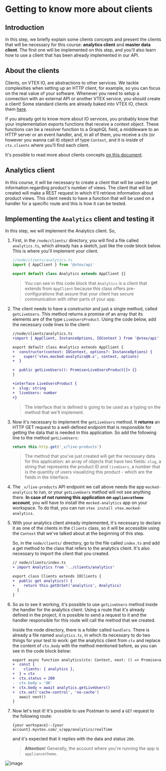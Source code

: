 # Getting to know more about clients

## Introduction

In this step, we briefly explain some clients concepts and present the clients that will be necessary for this course: **analytics client** and **master data client**. The first one will be implemented on this step, and you'll also learn how to use a client that has been already implemented in our API.

## About the clients

Clients, on VTEX IO, are abstractions to other services. We tackle complexities when setting up an HTTP client, for example, so you can focus on the real value of your software. Whenever you need to setup a connection with an external API or another VTEX service, you should create a client! Some standard clients are already baked into VTEX IO, check them [here](https://github.com/vtex/node-vtex-api/blob/ccf4d8f8d3208007c4bfd558baf979df8d825af8/src/clients/IOClients.ts).

If you already got to know more about IO services, you probably know that your implementation exports functions that receive a context object. These functions can be a resolver function to a GraphQL field, a middleware to an HTTP server or an event handler, and, in all of them, you receive a ctx (or however you wanna call it) object of type `Context`, and it is inside of `ctx.clients` where you’ll find each client.

It's possible to read more about clients concepts [on this document](https://www.notion.so/How-to-use-and-create-Clients-on-VTEX-IO-3598e97a761645e0befdac84a32f339d).

## Analytics client

In this course, it will be necessary to create a client that will be used to get information regarding product's number of views. The client that will be created will make a REST request in which it'll retrieve information about product views. This client needs to have a function that will be used on a handler for a specific route and this is how it can be tested.

## Implementing the `Analytics` client and testing it

In this step, we will implement the Analytics client. So,

1. First, in the `/node/clients/` directory, you will find a file called `analytics.ts`, which already has a sketch, just like the code block below. This is where you'll implement your client.

   ```ts
   //node/clients/analytics.ts
   import { AppClient } from '@vtex/api'

   export default class Analytics extends AppClient {}
   ```

   > You can see in this code block that `Analytics` is a client that extends from `AppClient` because this class offers pre-configurations that assure that your client has secure communication with other parts of your app.

2. The client needs to have a constructor and just a single method, called `getLiveUsers`. This method returns a promise of an array that its elements are of the type `LiveUsersProduct`. Using the code below, add the necessary code lines to the client:

   ```diff
   //node/clients/analytics.ts
   +import { AppClient, InstanceOptions, IOContext } from '@vtex/api'

   export default class Analytics extends AppClient {
   +  constructor(context: IOContext, options?: InstanceOptions) {
   +    super('vtex.mocked-analytics@0.x', context, options)
   +  }

   +  public getLiveUsers(): Promise<LiveUsersProduct[]> {}
   }

   +interface LiveUsersProduct {
   +  slug: string
   +  liveUsers: number
   +}
   ```

   > The interface that is defined is going to be used as a typing on the method that we'll implement.

3. Now it's necessary to implement the `getLiveUsers` method. It **returns** an HTTP GET request to a well-defined endpoint that is responsible for getting the data that is needed in this application. So add the following line to the method `getLiveUsers`:

   ```ts
   return this.http.get('_v/live-products')
   ```

   > The method that you've just created will get the necessary data for this application: an array of objects that have two fields: `slug`, a string that represents the product ID and `liveUsers`, a number that is the quantity of users visualizing this product - which are the fields in the interface.

4. The `_v/live-products` API endpoint we call above needs the app `mocked-analytics` to run, or your `getLiveUsers` method will not see anything there. **In case of not running this application on `appliancetheme` account**, you will have to install the `mocked-analytics` app on your workspace. To do that, you can run `vtex install vtex.mocked-analytics`.

5. With your analytics client already implemented, it's necessary to declare it as one of the clients in the `Clients` class, so it will be accessible using the `Context` that we've talked about at the beginning of this step.

   So, in the `node/clients/` directory, go to the file called `index.ts` and add a get method to the class that refers to the analytics client. It's also necessary to import the client that you created.

   ```diff
   // node/clients/index.ts
   + import Analytics from '../clients/analytics'

   export class Clients extends IOClients {
   +  public get analytics() {
   +    return this.getOrSet('analytics', Analytics)
     }
   }
   ```

6. So as to see it working, it's possible to use `getLiveUsers` method inside the handler for the analytics client. Using a route that it's already defined in the project, it is possible to send a request to it and the handler responsible for this route will call the method that we created.

   Inside the node directory, there is a folder called `handlers`. There is already a file named `analytics.ts`, in which its necessary to do two things for your test to work: get the analytics client from `ctx` and replace the content of `ctx.body` with the method mentioned before, as you can see in the code block below:

   ```diff
   export async function analytics(ctx: Context, next: () => Promise<any>) {
   +  const {
   +    clients: { analytics },
   +  } = ctx
   +  ctx.status = 200
   -  ctx.body = 'OK'
   +  ctx.body = await analytics.getLiveUsers()
   +  ctx.set('cache-control', 'no-cache')
      await next()
   }
   ```

7. Now let's test it! It's possible to use Postman to send a `GET` request to the following route:

   `{your workspace}--{your account}.myvtex.com/_v/app/analytics/realTime`

   and it's expected that it replies with the data and status `200`.

   > **Attention**! Generally, the account where you're running the app is `appliancetheme`.

![image](https://user-images.githubusercontent.com/19495917/84827089-53c00780-affa-11ea-857f-fdcba0fef7c2.png)
